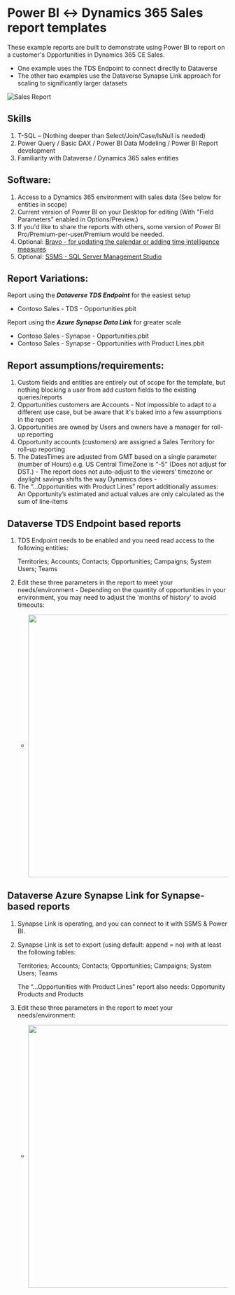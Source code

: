 # Power BI ↔️ Dynamics 365 Sales report templates

These example reports are built to demonstrate using Power BI to report on a customer's Opportunities in Dynamics 365 CE Sales. 
- One example uses the TDS Endpoint to connect directly to Dataverse
- The other two examples use the Dataverse Synapse Link approach for scaling to significantly larger datasets

![Sales Report](https://user-images.githubusercontent.com/6276300/199860167-026229c5-8a73-4cad-907c-763dfc49eeef.gif)


## Skills

1.	T-SQL – (Nothing deeper than Select/Join/Case/IsNull is needed)
2.	Power Query / Basic DAX / Power BI Data Modeling / Power BI Report development 
3.  Familiarity with Dataverse / Dynamics 365 sales entities

## Software:

1.	Access to a Dynamics 365 environment with sales data (See below for entities in scope)
2.	Current version of Power BI on your Desktop for editing (With "Field Parameters" enabled in Options/Preview.)
3.  If you'd like to share the reports with others, some version of Power BI Pro/Premium-per-user/Premium would be needed.
4.	Optional: [Bravo - for updating the calendar or adding time intelligence measures](https://bravo.bi/)
5.	Optional: [SSMS - SQL Server Management Studio](https://learn.microsoft.com/en-us/sql/ssms/download-sql-server-management-studio-ssms-19?view=sql-server-ver16)

## Report Variations:
Report using the ***Dataverse TDS Endpoint*** for the easiest setup
- Contoso Sales - TDS - Opportunities.pbit

Report using the ***Azure Synapse Data Link*** for greater scale
- Contoso Sales - Synapse - Opportunities.pbit
- Contoso Sales - Synapse - Opportunities with Product Lines.pbit


## Report assumptions/requirements:

1.	Custom fields and entities are entirely out of scope for the template, but nothing blocking a user from add custom fields to the existing queries/reports
2.	Opportunities customers are Accounts - Not impossible to adapt to a different use case, but be aware that it's baked into a few assumptions in the report
3.	Opportunities are owned by Users and owners have a manager for roll-up reporting
4.	Opportunity accounts (customers) are assigned a Sales Territory for roll-up reporting
6.	The DatesTimes are adjusted from GMT based on a single parameter (number of Hours) e.g. US Central TimeZone is "-5"  (Does not adjust for DST.) - The report does not auto-adjust to the viewers' timezone or daylight savings shifts the way Dynamics does - 
7.	The “…Opportunities with Product Lines” report additionally assumes: An Opportunity’s estimated and actual values are only calculated as the sum of line-items


## Dataverse TDS Endpoint based reports

1.	TDS Endpoint needs to be enabled and you need read access to the following entities:

    Territories; Accounts; Contacts; Opportunities; Campaigns; System Users; Teams
2.	Edit these three parameters in the report to meet your needs/environment - Depending on the quantity of opportunities in your environment, you may need to adjust the 'months of history' to avoid timeouts:
    - <img src="https://user-images.githubusercontent.com/6276300/199859486-0adf0d07-6d75-4701-abca-bfaebf1ddf16.png" width=600 align=center>
       


## Dataverse Azure Synapse Link for Synapse-based reports

1.	Synapse Link is operating, and you can connect to it with SSMS & Power BI. 
2.	Synapse Link is set to export (using default: append = no) with at least the following tables:
    
    Territories; Accounts; Contacts; Opportunities; Campaigns; System Users; Teams

    The “…Opportunities with Product Lines” report also needs: Opportunity Products and Products
    
3.	Edit these three parameters in the report to meet your needs/environment:
    - <img src="https://user-images.githubusercontent.com/6276300/199808416-2ddf48be-67b5-49f3-889b-0214cd4d4b72.png" width=600 align=center>

